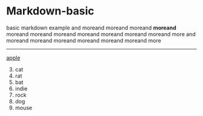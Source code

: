 # Markdown-basic
basic markdown example
and moreand moreand moreand **moreand** moreand moreand moreand moreand moreand moreand moreand more
and moreand moreand moreand moreand moreand moreand more

***

[apple](www.apple.com)

3. cat
4. rat
1. bat
  1. indie
  2. rock
1. dog
2. mouse
